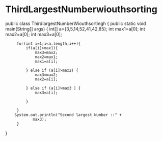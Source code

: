 # ThirdLargestNumberwiouthsorting
public class ThirdlargestNumberWiouthsortingh {
    public static void main(String[] args) {
         int[] a={3,5,14,52,41,42,85};
         int max1=a[0];
         int max2=a[0];
         int max3=a[0];


         for(int i=1;i<a.length;i++){
             if(a[i]>max1){
                 max3=max2;
                 max2=max1;
                 max1=a[i];

             } else if (a[i]>max2) {
                 max3=max2;
                 max2=a[i];

             } else if (a[i]>max3 ) {
                 max3=a[i];

             }

         }
        System.out.println("Second largest Number ::" +
                max3);
         }
}
